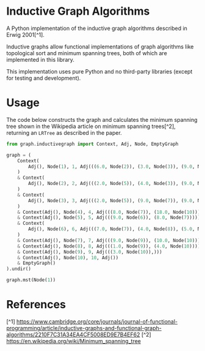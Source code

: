 # Inductive Graph Algorithms

A Python implementation of the inductive graph algorithms described in Erwig 2001[^1].

Inductive graphs allow functional implementations of graph algorithms like topological sort and minimum spanning 
trees, both of which are implemented in this library.

This implementation uses pure Python and no third-party libraries (except for testing and development).

# Usage

The code below constructs the graph and calculates the minimum spanning tree shown in the Wikipedia article on 
minimum spanning trees[^2], returning an `LRTree` as described in the paper.

```python
from graph.inductivegraph import Context, Adj, Node, EmptyGraph

graph = (
    Context(
        Adj(), Node(1), 1, Adj(((6.0, Node(2)), (3.0, Node(3)), (9.0, Node(4))))
    )
    & Context(
        Adj(), Node(2), 2, Adj(((2.0, Node(5)), (4.0, Node(3)), (9.0, Node(6))))
    )
    & Context(
        Adj(), Node(3), 3, Adj(((2.0, Node(5)), (9.0, Node(7)), (9.0, Node(5))))
    )
    & Context(Adj(), Node(4), 4, Adj(((8.0, Node(7)), (18.0, Node(10)))))
    & Context(Adj(), Node(5), 5, Adj(((9.0, Node(6)), (8.0, Node(7)))))
    & Context(
        Adj(), Node(6), 6, Adj(((7.0, Node(7)), (4.0, Node(8)), (5.0, Node(9))))
    )
    & Context(Adj(), Node(7), 7, Adj(((9.0, Node(9)), (10.0, Node(10)))))
    & Context(Adj(), Node(8), 8, Adj(((1.0, Node(9)), (4.0, Node(10)))))
    & Context(Adj(), Node(9), 9, Adj(((3.0, Node(10)),)))
    & Context(Adj(), Node(10), 10, Adj())
    & EmptyGraph()
).undir()

graph.mst(Node(1))
```

# References

[^1] https://www.cambridge.org/core/journals/journal-of-functional-programming/article/inductive-graphs-and-functional-graph-algorithms/2210F7C31A34EA4CF5008ED9E7B4EF62
[^2] https://en.wikipedia.org/wiki/Minimum_spanning_tree